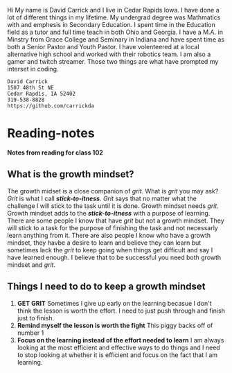 Hi My name is David Carrick and I live in Cedar Rapids Iowa. I have done a lot of different things in my lifetime. My undergrad degree was Mathmatics with and emphesis in Secondary Education. I spent time in the Education field as a tutor and full time teach in both Ohio and Georgia. I have a M.A. in Minstry from Grace College and Seminary in Indiana and have spent time as both a Senior Pastor and Youth Pastor. I have volenteered at a local alternative high school and worked with their robotics team. I am also a gamer and twitch streamer. Those two things are what have prompted my interset in coding.

```
David Carrick
1507 48th St NE
Cedar Rapdis, IA 52402
319-538-8828
https://github.com/carrickda
```

# Reading-notes

**Notes from reading for class 102**

## What is the growth mindset?

The growth midset is a close companion of _grit_. What is _grit_ you may ask? _Grit_ is what I call ***stick-to-itness***. _Grit_ says that no matter what the challenge I will stick to the task until it is done. Growth mindset needs _grit_. Growth mindset adds to the ***stick-to-itness*** with a purpose of learning. There are some people I know that have _grit_ but not a growth mindset. They will stick to a task for the purpose of finishing the task and not necessarly learn anything from it. There are also people I know who have a growth mindset, they havbe a desire to learn and believe they can learn but sometimes lack the _grit_ to keep going when things get difficult and say I have learned enough. I believe that to be successful you need both growth mindset and _grit_. 


## Things I need to do to keep a growth mindset

1) **GET GRIT** Sometimes I give up early on the learning becasue I don't think the lesson is worth the effort. I need to just push through and finish just to finish.
2) **Remind myself the lesson is worth the fight** This piggy backs off of number 1
3) **Focus on the learning instead of the effort needed to learn** I am always looking at the most efficient and effective ways to do things and I need to stop looking at whether it is efficient and focus on the fact that I am learning.
